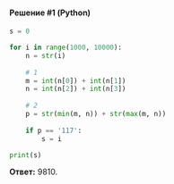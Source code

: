 #### Решение #1 (Python)
```python
s = 0

for i in range(1000, 10000):
	n = str(i)
	
	# 1
	m = int(n[0]) + int(n[1])
	n = int(n[2]) + int(n[3])
	
	# 2
	p = str(min(m, n)) + str(max(m, n))
	
	if p == '117':
		s = i

print(s)
```
**Ответ:** 9810.
